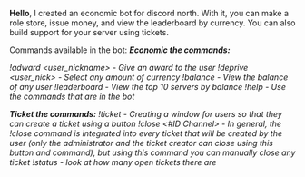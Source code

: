 **Hello**, I created an economic bot for discord north. With it, you can make a role store, issue money, and view the leaderboard by currency. You can also build support for your server using tickets.

Commands available in the bot:
___Economic the commands:___

_!adward <user_nickname> <amount> - Give an award to the user_
_!deprive <user_nick> <amount> - Select any amount of currency_
_!balance - View the balance of any user_
_!leaderboard - View the top 10 servers by balance_
_!help - Use the commands that are in the bot_

___Ticket the commands:___
_!ticket - Creating a window for users so that they can create a ticket using a button_
_!close <#ID Channel> - In general, the !close command is integrated into every ticket that will be created by the user (only the administrator and the ticket creator can close using this button and command), but using this command you can manually close any ticket_
_!status - look at how many open tickets there are_
